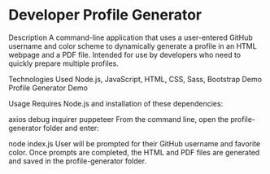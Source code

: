 # <h1> Developer Profile Generator 
Description
A command-line application that uses a user-entered GitHub username and color scheme to dynamically generate a profile in an HTML webpage and a PDF file. Intended for use by developers who need to quickly prepare multiple profiles.

Technologies Used
Node.js, JavaScript, HTML, CSS, Sass, Bootstrap
Demo
Profile Generator Demo

Usage
Requires Node.js and installation of these dependencies:

axios
debug
inquirer
puppeteer
From the command line, open the profile-generator folder and enter:

node index.js
User will be prompted for their GitHub username and favorite color. Once prompts are completed, the HTML and PDF files are generated and saved in the profile-generator folder.

